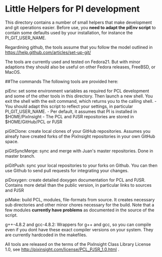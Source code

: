 Little Helpers for PI development
=================================

This directory contains a number of small helpers that make development and git operations easier. 
Before use, you **need to adapt the piEnv script** to contain some defaults used by your installation, for instance the PI_GIT_USER_NAME.

Regardining github, the tools assume that you follow the model outlined in https://help.github.com/articles/set-up-git/

The tools are currently used and  tested on Fedora21. But with minor adaptions they should also be useful on other Fedora releases, FreeBSD, or MacOS.


##The commands
The following tools are provided here:

piEnv: set some environment variables as required for PCL development and some of the other tools in this directory. Then launch a new shell. You exit the shell with the exit command, which returns you to the calling shell. 
       - You should adapt this script to reflect your settings, in particular PI_GIT_USER_NAME.
       - Per default, it assumes that PI is installed in $HOME/PixInsight
       - The PCL and PJSR repositories are stored in $HOME/GitHub/PCL or PJSR

piGitClone: create local clones of your GitHub repositories. Assumes you alreafy have created forks of the PixInsight repositories in your own GitHub space.

piGitSyncMerge: sync and merge with Juan's master repositories. Done in master branch.

piGitPush: sync your local repositories to your forks on Github. You can then use Github to send pull requests for integrating your changes.

piDoxygen: create detailed doxygen documentation for PCL and PJSR. Contains more detail than the public version, in particular links to sources and PJSR

piMake: build PCL, modules, file-formats from source. It creates necessary sub directories and other minor chores necessary for the build. Note that a few modules **currently have problems** as documented in the source of the script.

g++-4.8.2 and gcc-4.8.2: Wrappers for g++ and gcc, so you can compile even if you dont have these exact compiler versions on your system. They are currently hardcoded in the makefiles.

All tools are released on the terms of the PixInsight Class Library License 1.0, see http://pixinsight.com/license/PCL_PJSR_1.0.html .
